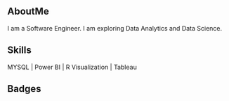 ## AboutMe

I am a Software Engineer. I am exploring Data Analytics and Data Science.

## Skills

MYSQL | Power BI | R Visualization | Tableau 

## Badges



